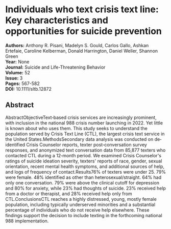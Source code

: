 # Individuals who text crisis text line: Key characteristics and opportunities for suicide prevention

**Authors:** Anthony R. Pisani, Madelyn S. Gould, Carlos Gallo, Ashkan Ertefaie, Caroline Kelberman, Donald Harrington, Daniel Weller, Shannon Green  
**Year:** None  
**Journal:** Suicide and Life-Threatening Behavior  
**Volume:** 52  
**Issue:** 3  
**Pages:** 567-582  
**DOI:** 10.1111/sltb.12872  

## Abstract
AbstractObjectiveText‐based crisis services are increasingly prominent, with inclusion in the national 988 crisis number launching in 2022. Yet little is known about who uses them. This study seeks to understand the population served by Crisis Text Line (CTL), the largest crisis text service in the United States.MethodsSecondary data analysis was conducted on de‐identified Crisis Counselor reports, texter post‐conversation survey responses, and anonymized text conversation data from 85,877 texters who contacted CTL during a 12‐month period. We examined Crisis Counselor's ratings of suicide ideation severity, texters' reports of race, gender, sexual orientation, recent mental health symptoms, and additional sources of help, and logs of frequency of contact.Results76% of texters were under 25. 79% were female. 48% identified as other than heterosexual/straight. 64% had only one conversation. 79% were above the clinical cutoff for depression and 80% for anxiety, while 23% had thoughts of suicide. 23% received help from a doctor or therapist, and 28% received help only from CTL.ConclusionsCTL reaches a highly distressed, young, mostly female population, including typically underserved minorities and a substantial percentage of individuals who do not receive help elsewhere. These findings support the decision to include texting in the forthcoming national 988 implementation.

